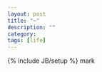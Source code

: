 ```yaml
---
layout: post
title: "~"
description: ""
category: 
tags: [life]
---
```

{% include JB/setup %}
mark
<div style="display: none;">
唉，忧桑的日子，可是人为什么要因为外在而或喜或悲，不以物喜，不以己悲。

现在能给，能付出的太少，谁会在意我多一点呢？

渴望和人沟通，社交，一个人过一天像过一年。。。刚听的歌词，唉，单身也没啥不好的，只是缺少了人诉说。

继续写自己的代码，想这么多干什么！
</div>
